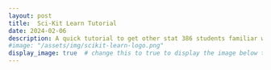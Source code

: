 ```yaml
---
layout: post
title:  Sci-Kit Learn Tutorial
date: 2024-02-06
description: A quick tutorial to get other stat 386 students familiar with using Sci-Kit Learn as a data visualization tool.    
#image: "/assets/img/scikit-learn-logo.png"
display_image: true  # change this to true to display the image below the banner 
---
```



